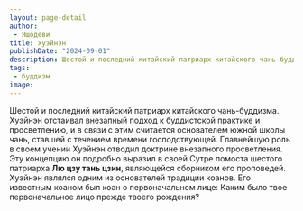 ```yaml
---
layout: page-detail
author:
 - Яшодеви
title: хуэйнэн
publishDate: "2024-09-01"
description: Шестой и последний китайский патриарх китайского чань-буддизма. Хуэйнэн отстаивал внезапный подход к буддистской практике и просветлению, и в связи с этим считается основателем южной школы чань, ставшей с течением времени господствующей. Главнейшую роль в своем учении Хуэйнэн отводил доктрине внезапного просветления. Эту концепцию он подробно выразил в своей Сутре помоста шестого патриарха Лю цзу тань цзин, являющейся сборником его проповедей. Хуэйнэн являлся одним из основателей традиции коанов. Его известным коаном был коан о первоначальном лице Каким было твое первоначальное лицо прежде твоего рождения?
tags:
 - буддизм
image: 
---
```


Шестой и последний китайский патриарх китайского чань-буддизма. Хуэйнэн отстаивал внезапный подход к буддистской практике и просветлению, и в связи с этим считается основателем южной школы чань, ставшей с течением времени господствующей. Главнейшую роль в своем учении Хуэйнэн отводил доктрине внезапного просветления. Эту концепцию он подробно выразил в своей Сутре помоста шестого патриарха __Лю цзу тань цзин__, являющейся сборником его проповедей. Хуэйнэн являлся одним из основателей традиции коанов. Его известным коаном был коан о первоначальном лице: Каким было твое первоначальное лицо прежде твоего рождения?

